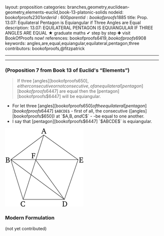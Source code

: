 layout: proposition
categories: branches,geometry,euclidean-geometry,elements-euclid,book-13-platonic-solids
nodeid: bookofproofs$2301
orderid: 600
parentid: bookofproofs$1885
title: Prop. 13.07: Equilateral Pentagon is Equiangular if Three Angles are Equal
description: 13.07: EQUILATERAL PENTAGON IS EQUIANGULAR IF THREE ANGLES ARE EQUAL &#9733; graduate maths &#10004; step by step &#10010; visit BookOfProofs now!
references: bookofproofs$6419,bookofproofs$6908
keywords: angles,are,equal,equiangular,equilateral,pentagon,three
contributors: bookofproofs,@fitzpatrick

---


---

### (Proposition 7 from Book 13 of Euclid's “Elements”)

> If three [angles][bookofproofs$650], either consecutive or not consecutive, of an equilateral [pentagon][bookofproofs$6447] are equal then the [pentagon][bookofproofs$6447] will be equiangular.
* For let three [angles][bookofproofs$650] of the equilateral [pentagon][bookofproofs$6447] `$ABCDE$` - first of all, the consecutive ([angles][bookofproofs$650]) at `$A$`, `$B$`, and `$C$` - -be equal to one another.
* I say that [pentagon][bookofproofs$6447] `$ABCDE$` is equiangular.

![fig07e](https://github.com/bookofproofs/bookofproofs.github.io/blob/main/_sources/_assets/images/euclid/Book13/fig07e.png?raw=true)



### Modern Formulation

(not yet contributed)
